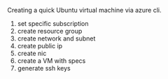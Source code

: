Creating a quick Ubuntu virtual machine via azure cli.
1. set specific subscription
2. create resource group
3. create network and subnet
4. create public ip 
5. create nic 
6. create a VM with specs
7. generate ssh keys
